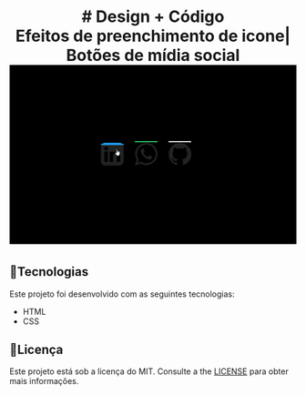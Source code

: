 <h1 align="center">
# Design + Código <br>
Efeitos de preenchimento de icone| Botões de mídia social

<img src="github/efeito.gif" alt="preenchimento" width="750">
</h1>

## :rocket:**Tecnologias**
Este projeto foi desenvolvido com as seguintes tecnologias:
*  HTML
*  CSS

## :pencil:**Licença**
Este projeto está sob a licença do MIT. Consulte a the [LICENSE](https://github.com/LuisRobertoAntunes/Efeitos-de-preenchimento-de-icone/blob/LuisRobertoAntunes-Redme.md/LICENSE) para obter mais informações.